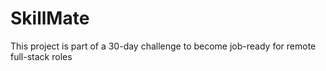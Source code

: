 # SkillMate
This project is part of a 30-day challenge to become job-ready for remote full-stack roles
